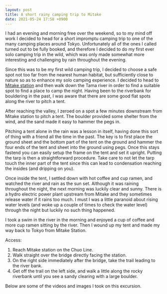 ```yaml
---
layout: post
title: A short rainy camping trip to Mitake
date: 2021-05-24 17:58 +0900
---
```



 I had an evening and morning free over the weekend, so to my mind
 off work I decided to head for a short impromptu camping trip to
 one of the many camping places around Tokyo. Unfortunately all
 of the ones I called turned out to be fully booked, and therefore
 I decided to do my first ever solo camping trip in the wild,
 which was only made somewhat more interesting and challenging
 by rain throughout the evening.


 Since this was to be my first wild camping trip, I decided to choose
 a safe spot not too far from the nearest human habitat, but sufficiently
 close to nature so as to enhance my solo camping experience. I decided
 to head to [Mitake station](https://en.wikipedia.org/wiki/Mitake_Station_(Tokyo))
 and then walk down the Tama river in order to find a suitable spot to
 find a place to camp the night. Having been to the riverbank for bouldering
 in the past, I was aware that there are some good flat spots along the river
 to pitch a tent.

 After reaching the valley, I zeroed on a spot a few minutes downstream from
 Mitake station to pitch a tent. The boulder provided some shelter from the
 wind, and the sand made it easy to hammer the pegs in.

 Pitching a tent alone in the rain was a lesson in itself, having done
 this sort of thing with a friend all the time in the past. The key is
 to first place the ground sheet and the bottom part of the tent on the
 ground and hammer the four ends of the tent and sheet into the ground
 using pegs. Once this stays fastend you can easily setup the frame on
 the tent and set it upright. Putting the tarp is then a straightforward
 procedure. Take care to not let the tarp touch the inner part of the
 tent since this can lead to condensation reaching the insides (and
 dripping on you).

 Once inside the tent, I settled down with hot coffee and cup
 ramen, and watched the river and rain as the sun set. Although it was
 raining throughout the night, the next morning was luckily clear
 and sunny. There is a hydro electric power plant upstream from Mitake
 and they sometimes release water if it rains too much. I must I was
 a little paranoid about rising water levels (and woke up a couple of
 times to check the water level) through the night but luckily no such
 thing happened.

 I took a swim in the river in the morning and enjoyed a cup of coffee
 and more cup ramen sitting by the river. Then I wound up my tent
 and made my way back to Tokyo from Mitake Station.

 Access:
 1. Reach Mitake station on the Chuo Line.
 2. Walk straight over the bridge directly facing the station.
 3. On the right side immediately after the bridge, take the trail
    leading to the river bank.
 4. Get off the trail on the left side, and walk a little along the
    rocky riverbank until you see a sandy clearing with a large boulder.

Below are some of the videos and images I took on this excursion.
